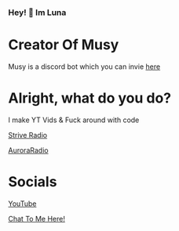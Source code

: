 ### Hey! 👋 Im Luna

# Creator Of Musy

Musy is a discord bot which you can invie [here](https://sites.google.com/view/musybot/)

# Alright, what do you do?

I make YT Vids & Fuck around with code

[Strive Radio](https://striveradio.com)

[AuroraRadio](https://discord.gg/mfGCAhKEtC)


# Socials

[YouTube](https://youtube.com/@ImJustLuna)

[Chat To Me Here!](https://discord.gg/UjpryyTquh)
